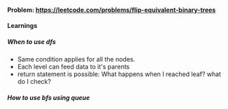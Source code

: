 #### Problem: https://leetcode.com/problems/flip-equivalent-binary-trees
#### Learnings
##### When to use dfs
- Same condition applies for all the nodes. 
- Each level can feed data to it's parents
- return statement is possible: What happens when I reached leaf? what do I check?
##### How to use bfs using queue
